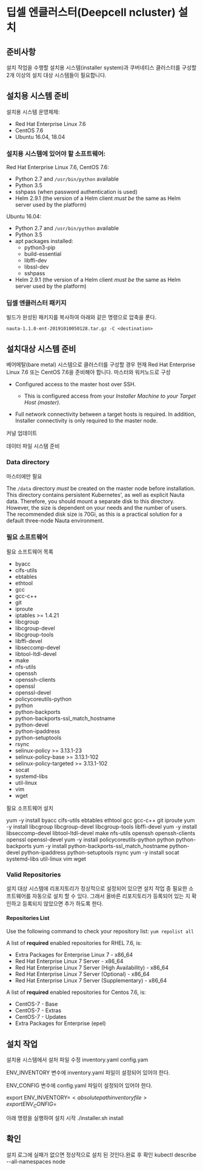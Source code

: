 # 딥셀 엔클러스터(Deepcell ncluster) 설치  
  
##  준비사항  
  
설치 작업을 수행할 설치용 시스템(installer system)과 쿠버네티스 클러스터를 구성할 2개 이상의 설치 대상 시스템들이 필요합니다.

## 설치용 시스템 준비

설치용 시스템 운영체제:
  * Red Hat Enterprise Linux 7.6
  * CentOS 7.6
  * Ubuntu 16.04, 18.04
  
### 설치용 시스템에 있어야 할 소프트웨어:

Red Hat Enterprise Linux 7.6, CentOS 7.6:
  * Python 2.7 and `/usr/bin/python` available
  * Python 3.5
  * sshpass (when password authentication is used)
  * Helm 2.9.1 (the version of a Helm client _must be_ the same as Helm server used by the platform)
   
Ubuntu 16.04:
  * Python 2.7 and `/usr/bin/python` available
  * Python 3.5
  * apt packages installed:
    - python3-pip
    - build-essential
    - libffi-dev
    - libssl-dev
    - sshpass
  * Helm 2.9.1 (the version of a Helm client _must be_ the same as Helm server used by the platform)

### 딥셀 엔클러스터 패키지 

빌드가 완성된 패키지를 복사하여 아래와 같은 명령으로 압축을 푼다.  

`nauta-1.1.0-ent-20191010050128.tar.gz -C <destination>`

## 설치대상 시스템 준비

베어메탈(bare metal) 시스템으로 클러스터를 구성할 경우 현재 Red Hat Enterprise Linux 7.6 또는 CentOS 7.6을 준비해야 합니다.
마스터와 워커노드로 구성

- Configured access to the master host over SSH.
  - This is configured access from your _Installer Machine to your Target Host (master)._
  
- Full network connectivity between a target hosts is required. In addition, Installer connectivity is only required to the master node.

커널 업데이트

데이터 파일 시스템 준비

### Data directory
마스터에만 필요

The `/data` directory _must_ be created on the master node before installation. This directory contains persistent Kubernetes', as well as explicit Nauta data. Therefore, you should mount a separate disk to this directory. However, the size is dependent on your needs and the number of users. The recommended disk size is 70Gi, as this is a practical solution for a default three-node Nauta environment.   
  
### 필요 소프트웨어
  
필요 소프트웨어 목록

  - byacc
  - cifs-utils
  - ebtables
  - ethtool
  - gcc
  - gcc-c++
  - git
  - iproute
  - iptables >= 1.4.21
  - libcgroup
  - libcgroup-devel
  - libcgroup-tools
  - libffi-devel
  - libseccomp-devel
  - libtool-ltdl-devel
  - make
  - nfs-utils
  - openssh
  - openssh-clients
  - openssl
  - openssl-devel
  - policycoreutils-python
  - python
  - python-backports
  - python-backports-ssl_match_hostname
  - python-devel
  - python-ipaddress
  - python-setuptools
  - rsync
  - selinux-policy >= 3.13.1-23
  - selinux-policy-base >= 3.13.1-102
  - selinux-policy-targeted >= 3.13.1-102
  - socat
  - systemd-libs
  - util-linux
  - vim
  - wget

필요 소프트웨어 설치
  
yum -y install byacc cifs-utils ebtables ethtool gcc gcc-c++ git iproute
yum -y install libcgroup libcgroup-devel libcgroup-tools libffi-devel
yum -y install libseccomp-devel libtool-ltdl-devel make nfs-utils openssh openssh-clients openssl openssl-devel
yum -y install policycoreutils-python python python-backports
yum -y install python-backports-ssl_match_hostname python-devel python-ipaddress python-setuptools rsync
yum -y install socat systemd-libs util-linux vim wget

### Valid Repositories

설치 대상 시스템에 리포지토리가 정상적으로 설정되어 있으면 설치 작업 중 필요한 소프트웨어를 자동으로 설치 할 수 있다. 그래서 올바른 리포지토리가 등록되어 있는 지 확인하고 등록되지 않았으면 추가 하도록 한다.

#### Repositories List

Use the following command to check your repository list: `yum repolist all`

A list of **required** enabled repositories for RHEL 7.6, is:

- Extra Packages for Enterprise Linux 7 - x86_64
- Red Hat Enterprise Linux 7 Server - x86_64
- Red Hat Enterprise Linux 7 Server (High Availability) - x86_64
- Red Hat Enterprise Linux 7 Server (Optional) - x86_64
- Red Hat Enterprise Linux 7 Server (Supplementary) - x86_64

A list of **required** enabled repositories for Centos 7.6, is:

- CentOS-7 - Base
- CentOS-7 - Extras
- CentOS-7 - Updates
- Extra Packages for Enterprise (epel) 

## 설치 작업
설치용 시스템에서 설처 파일 수정 
  inventory.yaml
  config.yam

ENV_INVENTORY 변수에 inventory.yaml 파일이 설정되어 있어야 한다.

ENV_CONFIG 변수에 config.yaml 파일이 설정되어 있어야 한다.

export ENV_INVENTORY=$<absolute path inventory file>
export ENV_CONFIG=$<absolute path config file>

아래 명령을 실행하여 설치 시작
  ./installer.sh install

## 확인
설치 로그에 실패가 없으면 정상적으로 설치 된 것인다.완료 후 확인
  kubectl describe --all-namespaces node
